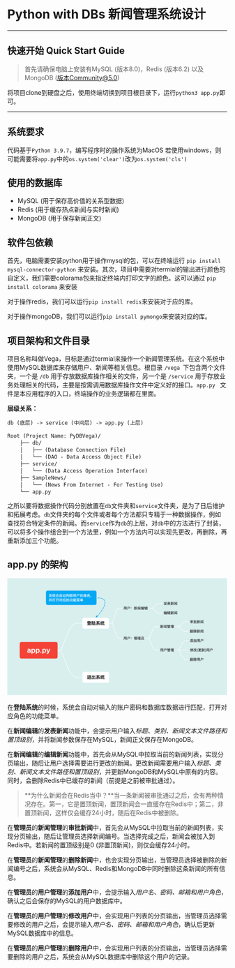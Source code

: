 # Python with DBs 新闻管理系统设计

------

## 快速开始 Quick Start Guide

> 首先请确保电脑上安装有MySQL (版本8.0)，Redis (版本6.2) 以及MongoDB (版本Community@5.0)

将项目clone到硬盘之后，使用终端切换到项目根目录下，运行`python3 app.py`即可。

------

## 系统要求

代码基于`Python 3.9.7`，编写程序时的操作系统为MacOS
若使用windows，则可能需要将`app.py`中的`os.system('clear')`改为`os.system('cls')`

## 使用的数据库

- MySQL (用于保存高价值的关系型数据)
- Redis (用于缓存热点新闻与实时新闻)
- MongoDB (用于保存新闻正文)

## 软件包依赖

首先，电脑需要安装python用于操作mysql的包，可以在终端运行 `pip install mysql-connector-python` 来安装。其次，项目中需要对termial的输出进行颜色的自定义，我们需要colorama包来指定终端内打印文字的颜色。这可以通过 `pip install colorama` 来安装

对于操作redis，我们可以运行`pip install redis`来安装对于应的库。

对于操作mongoDB，我们可以运行`pip install pymongo`来安装对应的库。

## 项目架构和文件目录

项目名称叫做Vega，目标是通过termial来操作一个新闻管理系统。在这个系统中使用MySQL数据库来存储用户、新闻等相关信息。根目录 `/vega `下包含两个文件夹，一个是 `/db` 用于存放数据库操作相关的文件，另一个是 `/service` 用于存放业务处理相关的代码，主要是按需调用数据库操作文件中定义好的接口。`app.py ` 文件是本应用程序的入口，终端操作的业务逻辑都在里面。

**层级关系：**

```
db (底层) -> service (中间层) -> app.py (上层)
```

```
Root (Project Name: PyDBVega)/
    ├── db/
    │   ├── (Database Connection File)
    │   └── (DAO - Data Access Object File)
    ├── service/
    │   └── (Data Access Operation Interface)
    ├── SampleNews/
    │   └── (News From Internet - For Testing Use)
    └── app.py
```

之所以要将数据操作代码分别放置在`db`文件夹和`service`文件夹，是为了日后维护和拓展考虑。`db`文件夹的每个文件或者每个方法都只专精于一种数据操作，例如查找符合特定条件的新闻。而`service`作为`db`的上层，对`db`中的方法进行了封装，可以将多个操作组合到一个方法里，例如一个方法内可以实现先更改，再删除，再重新添加三个功能。

## app.py 的架构

![apppy](apppy.png)

在**登陆系统**的时候，系统会自动对输入的账户密码和数据库数据进行匹配，打开对应角色的功能菜单。

在**新闻编辑**的**发表新闻**功能中，会提示用户输入*标题、类别、新闻文本文件路径和置顶级别*，并将新闻参数保存在MySQL，新闻正文保存在MongoDB。

在**新闻编辑**的**编辑新闻**功能中，首先会从MySQL中拉取当前的新闻列表，实现分页输出，随后让用户选择需要进行更改的新闻。更改新闻需要用户输入*标题、类别、新闻文本文件路径和置顶级别*，并更新MongoDB和MySQL中原有的内容。同时，会删除Redis中已缓存的新闻（前提是之前被审批通过）。

> **为什么新闻会在Redis当中？**当一条新闻被审批通过之后，会有两种情况存在。第一，它是置顶新闻，置顶新闻会一直缓存在Redis中；第二，非置顶新闻，这样仅会缓存24小时，随后在Redis中被删除。

在**管理员**的**新闻管理**的**审批新闻**中，首先会从MySQL中拉取当前的新闻列表，实现分页输出，随后让管理员选择新闻编号。当选择完成之后，新闻会被加入到Redis中。若新闻的置顶级别是0 (非置顶新闻)，则仅会缓存24小时。

在**管理员**的**新闻管理**的**删除新闻**中，也会实现分页输出，当管理员选择被删除的新闻编号之后，系统会从MySQL、Redis和MongoDB中同时删除这条新闻的所有信息。

在**管理员**的**用户管理**的**添加用户**中，会提示输入*用户名、密码、邮箱和用户角色*，确认之后会保存的MySQL的用户数据库中。

在**管理员**的**用户管理**的**修改用户**中，会实现用户列表的分页输出，当管理员选择需要修改的用户之后，会提示输入*用户名、密码、邮箱和用户角色*，确认后更新MySQL数据库中的信息。

在**管理员**的**用户管理**的**删除用户**中，会实现用户列表的分页输出，当管理员选择需要删除的用户之后，系统会从MySQL数据库中删除这个用户的记录。





